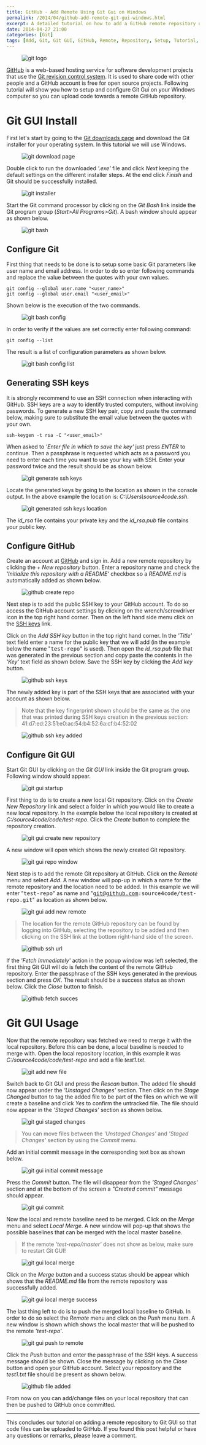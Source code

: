 ```yaml
---
title: GitHub - Add Remote Using Git Gui on Windows
permalink: /2014/04/github-add-remote-git-gui-windows.html
excerpt: A detailed tutorial on how to add a GitHub remote repository using Git Gui on Windows.
date: 2014-04-27 21:00
categories: [Git]
tags: [Add, Git, Git GUI, GitHub, Remote, Repository, Setup, Tutorial, upload code, Windows]
---
```


<figure>
    <img src="{{ site.url }}/assets/images/logos/git-logo.png" alt="git logo" class="logo">
</figure>

[GitHub](https://github.com/) is a web-based hosting service for software development projects that use the [Git revision control system](https://git-scm.com/). It is used to share code with other people and a GitHub account is free for open source projects. Following tutorial will show you how to setup and configure Git Gui on your Windows computer so you can upload code towards a remote GitHub repository.

# Git GUI Install

First let's start by going to the [Git downloads page](http://git-scm.com/downloads) and download the Git installer for your operating system. In this tutorial we will use Windows.

<figure>
    <img src="{{ site.url }}/assets/images/git/git-download-page.png" alt="git download page">
</figure>

Double click to run the downloaded <var>'.exe'</var> file and click <var>Next</var> keeping the default settings on the different installer steps. At the end click <var>Finish</var> and Git should be successfully installed.

<figure>
    <img src="{{ site.url }}/assets/images/git/git-installer.png" alt="git installer">
</figure>


Start the Git command processor by clicking on the <var>Git Bash</var> link inside the Git program group (<var>Start&gt;All Programs&gt;Git</var>). A bash window should appear as shown below.

<figure>
    <img src="{{ site.url }}/assets/images/git/git-bash.png" alt="git bash">
</figure>

## Configure Git
 
First thing that needs to be done is to setup some basic Git parameters like user name and email address. In order to do so enter following commands and replace the value between the quotes with your own values.

``` plaintext
git config --global user.name "<user_name>"
git config --global user.email "<user_email>"
```

Shown below is the execution of the two commands.

<figure>
    <img src="{{ site.url }}/assets/images/git/git-bash-config.png" alt="git bash config">
</figure>

In order to verify if the values are set correctly enter following command:

``` plaintext
git config --list
```
The result is a list of configuration parameters as shown below.

<figure>
    <img src="{{ site.url }}/assets/images/git/git-bash-config-list.png" alt="git bash config list">
</figure>

## Generating SSH keys

It is strongly recommend to use an SSH connection when interacting with GitHub. SSH keys are a way to identify trusted computers, without involving passwords. To generate a new SSH key pair, copy and paste the command below, making sure to substitute the email value between the quotes with your own.

``` plaintext
ssh-keygen -t rsa -C "<user_email>"
```

When asked to <var>'Enter file in which to save the key'</var> just press <var>ENTER</var> to continue. Then a passphrase is requested which acts as a password you need to enter each time you want to use your key with SSH. Enter your password twice and the result should be as shown below.

<figure>
    <img src="{{ site.url }}/assets/images/git/git-generate-ssh-keys.png" alt="git generate ssh keys">
</figure>

Locate the generated keys by going to the location as shown in the console output. In the above example the location is: <var>C:\Users\source4code\.ssh</var>.

<figure>
    <img src="{{ site.url }}/assets/images/git/git-generated-ssh-keys-location.png" alt="git generated ssh keys location">
</figure>

The <var>id_rsa</var> file contains your private key and the <var>id_rsa.pub</var> file contains your public key.

## Configure GitHub

Create an account at [GitHub](https://github.com/) and sign in. Add a new remote repository by clicking the <var>+ New repository</var> button. Enter a repository name and check the <var>'Initialize this repository with a README'</var> checkbox so a <var>README.md</var> is automatically added as shown below.

<figure>
    <img src="{{ site.url }}/assets/images/git/github-create-repo.png" alt="github create repo">
</figure>

Next step is to add the public SSH key to your GitHub account. To do so access the GitHub account settings by clicking on the wrench/screwdriver icon in the top right hand corner. Then on the left hand side menu click on the [SSH keys](https://github.com/settings/ssh) link.

Click on the <var>Add SSH key</var> button in the top right hand corner. In the <var>'Title'</var> text field enter a name for the public key that we will add (in the example below the name "<kbd>test-repo</kbd>" is used). Then open the <var>id_rsa.pub</var> file that was generated in the previous section and copy paste the contents in the <var>'Key'</var> text field as shown below. Save the SSH key by clicking the <var>Add key</var> button.

<figure>
    <img src="{{ site.url }}/assets/images/git/github-ssh-keys.png" alt="github ssh keys">
</figure>

The newly added key is part of the SSH keys that are associated with your account as shown below.

> Note that the key fingerprint shown should be the same as the one that was printed during SSH keys creation in the previous section: 41:d7:ed:23:51:e0:ac:54:b4:52:6a:cf:b4:52:02

<figure>
    <img src="{{ site.url }}/assets/images/git/github-ssh-key-added.png" alt="github ssh key added">
</figure>

## Configure Git GUI

Start Git GUI by clicking on the <var>Git GUI</var> link inside the Git program group. Following window should appear.

<figure>
    <img src="{{ site.url }}/assets/images/git/git-gui-startup.png" alt="git gui startup">
</figure>

First thing to do is to create a new local Git repository. Click on the <var>Create New Repository</var> link and select a folder in which you would like to create a new local repository. In the example below the local repository is created at <var>C:/source4code/code/test-repo</var>. Click the <var>Create</var> button to complete the repository creation.

<figure>
    <img src="{{ site.url }}/assets/images/git/git-gui-create-new-repository.png" alt="git gui create new repository">
</figure>

A new window will open which shows the newly created Git repository.

<figure>
    <img src="{{ site.url }}/assets/images/git/git-gui-repo-window.png" alt="git gui repo window">
</figure>

Next step is to add the remote Git repository at GitHub. Click on the <var>Remote</var> menu and select <var>Add</var>. A new window will pop-up in which a name for the remote repository and the location need to be added. In this example we will enter "<kbd>test-repo</kbd>" as name and "<kbd>git@github.com:source4code/test-repo.git</kbd>" as location as shown below.

<figure>
    <img src="{{ site.url }}/assets/images/git/git-gui-add-new-remote.png" alt="git gui add new remote">
</figure>

> The location for the remote GitHub repository can be found by logging into GitHub, selecting the repository to be added and then clicking on the SSH link at the bottom right-hand side of the screen.

<figure>
    <img src="{{ site.url }}/assets/images/git/github-ssh-url.png" alt="github ssh url">
</figure>

If the <var>'Fetch Immediately'</var> action in the popup window was left selected, the first thing Git GUI will do is fetch the content of the remote GitHub repository. Enter the passphrase of the SSH keys generated in the previous section and press <var>OK</var>. The result should be a success status as shown below. Click the <var>Close</var> button to finish.

<figure>
    <img src="{{ site.url }}/assets/images/git/github-fetch-succes.png" alt="github fetch succes">
</figure>

# Git GUI Usage

Now that the remote repository was fetched we need to merge it with the local repository. Before this can be done, a local baseline is needed to merge with. Open the local repository location, in this example it was <var>C:/source4code/code/test-repo</var> and add a file <var>test1.txt</var>.

<figure>
    <img src="{{ site.url }}/assets/images/git/git-add-new-file.png" alt="git add new file">
</figure>

Switch back to Git GUI and press the <var>Rescan</var> button. The added file should now appear under the <var>'Unstaged Changes'</var> section. Then click on the <var>Stage Changed</var> button to tag the added file to be part of the files on which we will create a baseline and click <var>Yes</var> to confirm the untracked file. The file should now appear in the <var>'Staged Changes'</var> section as shown below.

<figure>
    <img src="{{ site.url }}/assets/images/git/git-gui-staged-changes.png" alt="git gui staged changes">
</figure>

> You can move files between the <var>'Unstaged Changes'</var> and <var>'Staged Changes'</var> section by using the <var>Commit</var> menu.

Add an initial commit message in the corresponding text box as shown below.

<figure>
    <img src="{{ site.url }}/assets/images/git/git-gui-initial-commit-message.png" alt="git gui initial commit message">
</figure>

Press the <var>Commit</var> button. The file will disappear from the <var>'Staged Changes'</var> section and at the bottom of the screen a <var>"Created commit"</var> message should appear.

<figure>
    <img src="{{ site.url }}/assets/images/git/git-gui-commit.png" alt="git gui commit">
</figure>

Now the local and remote baseline need to be merged. Click on the <var>Merge</var> menu and select <var>Local Merge</var>. A new window will pop-up that shows the possible baselines that can be merged with the local master baseline.

> If the remote <var>'test-repo/master'</var> does not show as below, make sure to restart Git GUI!

<figure>
    <img src="{{ site.url }}/assets/images/git/git-gui-local-merge.png" alt="git gui local merge">
</figure>

Click on the <var>Merge</var> button and a success status should be appear which shows that the <var>README.md</var> file from the remote repository was successfully added.

<figure>
    <img src="{{ site.url }}/assets/images/git/git-gui-local-merge-success.png" alt="git gui local merge success">
</figure>

The last thing left to do is to push the merged local baseline to GitHub. In order to do so select the <var>Remote</var> menu and click on the <var>Push</var> menu item. A new window is shown which shows the local master that will be pushed to the remote <var>'test-repo'</var>.

<figure>
    <img src="{{ site.url }}/assets/images/git/git-gui-push-to-remote.png" alt="git gui push to remote">
</figure>

Click the <var>Push</var> button and enter the passphrase of the SSH keys. A success message should be shown. Close the message by clicking on the <var>Close</var> button and open your GitHub account. Select your repository and the <var>test1.txt</var> file should be present as shown below.

<figure>
    <img src="{{ site.url }}/assets/images/git/github-file-added.png" alt="github file added">
</figure>

From now on you can add/change files on your local repository that can then be pushed to GitHub once committed.

---

This concludes our tutorial on adding a remote repository to Git GUI so that code files can be uploaded to GitHub. If you found this post helpful or have any questions or remarks, please leave a comment.